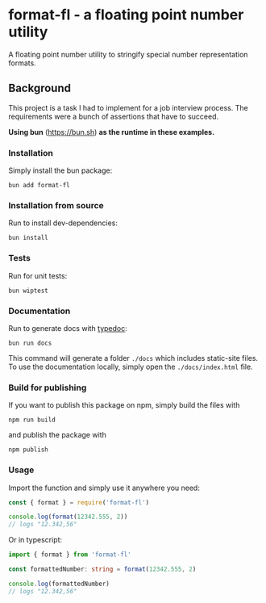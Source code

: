 # format-fl - a floating point number utility

A floating point number utility to stringify special number representation formats.

## Background

This project is a task I had to implement for a job interview process.
The requirements were a bunch of assertions that have to succeed.

**Using bun** (https://bun.sh) **as the runtime in these examples.**

### Installation

Simply install the bun package:

```
bun add format-fl
```

### Installation from source

Run to install dev-dependencies:

```
bun install
```

### Tests

Run for unit tests:

```
bun wiptest
```

### Documentation

Run to generate docs with [typedoc]():

```
bun run docs
```

This command will generate a folder `./docs` which includes static-site files.
To use the documentation locally, simply open the `./docs/index.html` file.

### Build for publishing

If you want to publish this package on npm, simply build the files with

```
npm run build
```

and publish the package with

```
npm publish
```

### Usage

Import the function and simply use it anywhere you need:

```javascript
const { format } = require('format-fl')

console.log(format(12342.555, 2))
// logs "12.342,56"
```

Or in typescript:

```typescript
import { format } from 'format-fl'

const formattedNumber: string = format(12342.555, 2)

console.log(formattedNumber)
// logs "12.342,56"
```